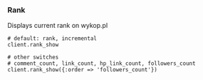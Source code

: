 ### Rank

Displays current rank on wykop.pl

```
# default: rank, incremental
client.rank_show

# other switches
# comment_count, link_count, hp_link_count, followers_count
client.rank_show({:order => 'followers_count'})
```